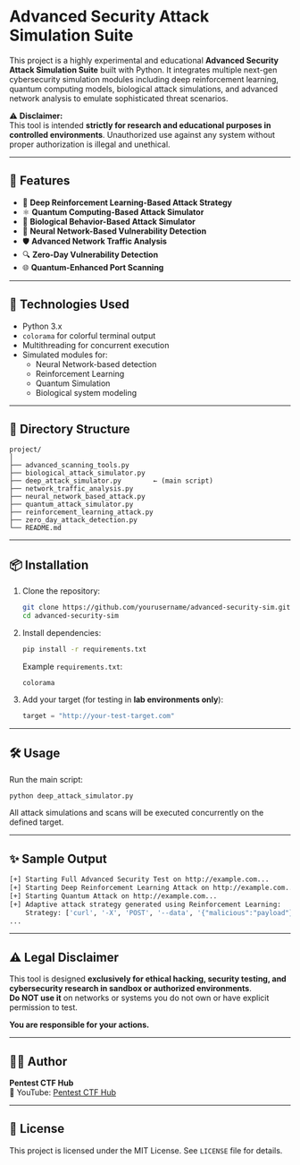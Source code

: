 
# Advanced Security Attack Simulation Suite

This project is a highly experimental and educational **Advanced Security Attack Simulation Suite** built with Python. It integrates multiple next-gen cybersecurity simulation modules including deep reinforcement learning, quantum computing models, biological attack simulations, and advanced network analysis to emulate sophisticated threat scenarios.

⚠️ **Disclaimer:**  
This tool is intended **strictly for research and educational purposes in controlled environments**. Unauthorized use against any system without proper authorization is illegal and unethical.

---

## 🚀 Features

- 🔁 **Deep Reinforcement Learning-Based Attack Strategy**
- ⚛️ **Quantum Computing-Based Attack Simulator**
- 🧬 **Biological Behavior-Based Attack Simulator**
- 🤖 **Neural Network-Based Vulnerability Detection**
- 🛡️ **Advanced Network Traffic Analysis**
- 🔍 **Zero-Day Vulnerability Detection**
- 🌐 **Quantum-Enhanced Port Scanning**

---

## 🧠 Technologies Used

- Python 3.x
- `colorama` for colorful terminal output
- Multithreading for concurrent execution
- Simulated modules for:
  - Neural Network-based detection
  - Reinforcement Learning
  - Quantum Simulation
  - Biological system modeling

---

## 📁 Directory Structure

```
project/
│
├── advanced_scanning_tools.py
├── biological_attack_simulator.py
├── deep_attack_simulator.py        ← (main script)
├── network_traffic_analysis.py
├── neural_network_based_attack.py
├── quantum_attack_simulator.py
├── reinforcement_learning_attack.py
├── zero_day_attack_detection.py
└── README.md
```

---

## 📦 Installation

1. Clone the repository:

   ```bash
   git clone https://github.com/yourusername/advanced-security-sim.git
   cd advanced-security-sim
   ```

2. Install dependencies:

   ```bash
   pip install -r requirements.txt
   ```

   Example `requirements.txt`:
   ```
   colorama
   ```

3. Add your target (for testing in **lab environments only**):

   ```python
   target = "http://your-test-target.com"
   ```

---

## 🛠️ Usage

Run the main script:

```bash
python deep_attack_simulator.py
```

All attack simulations and scans will be executed concurrently on the defined target.

---

## ✨ Sample Output

```bash
[+] Starting Full Advanced Security Test on http://example.com...
[+] Starting Deep Reinforcement Learning Attack on http://example.com...
[+] Starting Quantum Attack on http://example.com...
[+] Adaptive attack strategy generated using Reinforcement Learning:
    Strategy: ['curl', '-X', 'POST', '--data', '{"malicious":"payload"}', 'http://example.com/login']
...
```

---

## ⚠️ Legal Disclaimer

This tool is designed **exclusively for ethical hacking, security testing, and cybersecurity research in sandbox or authorized environments**.  
**Do NOT use it** on networks or systems you do not own or have explicit permission to test.

**You are responsible for your actions.**

---

## 👨‍🔬 Author

**Pentest CTF Hub**  
🔗 YouTube: [Pentest CTF Hub](https://www.youtube.com/@PentestCTFHub)

---

## 📜 License

This project is licensed under the MIT License. See `LICENSE` file for details.

